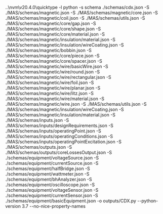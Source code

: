 ..\nvm\v20.4.0\quicktype -l python -s schema ./schemas/cdx.json -S ./MAS/schemas/magnetic.json -S ./MAS/schemas/magnetic/core.json -S ./MAS/schemas/magnetic/coil.json -S ./MAS/schemas/utils.json -S ./MAS/schemas/magnetic/core/gap.json -S ./MAS/schemas/magnetic/core/shape.json -S ./MAS/schemas/magnetic/core/material.json -S ./MAS/schemas/magnetic/insulation/material.json -S ./MAS/schemas/magnetic/insulation/wireCoating.json -S ./MAS/schemas/magnetic/bobbin.json -S ./MAS/schemas/magnetic/core/piece.json -S ./MAS/schemas/magnetic/core/spacer.json -S ./MAS/schemas/magnetic/wire/basicWire.json -S ./MAS/schemas/magnetic/wire/round.json -S ./MAS/schemas/magnetic/wire/rectangular.json -S ./MAS/schemas/magnetic/wire/foil.json -S ./MAS/schemas/magnetic/wire/planar.json -S ./MAS/schemas/magnetic/wire/litz.json -S ./MAS/schemas/magnetic/wire/material.json -S ./MAS/schemas/magnetic/wire.json -S ./MAS/schemas/utils.json -S ./MAS/schemas/magnetic/insulation/wireCoating.json -S ./MAS/schemas/magnetic/insulation/material.json -S ./MAS/schemas/inputs.json -S ./MAS/schemas/inputs/designRequirements.json -S ./MAS/schemas/inputs/operatingPoint.json -S ./MAS/schemas/inputs/operatingConditions.json -S ./MAS/schemas/inputs/operatingPointExcitation.json -S ./MAS/schemas/outputs.json -S ./MAS/schemas/outputs/coreLossesOutput.json -S ./schemas/equipment/voltageSource.json -S ./schemas/equipment/currentSource.json -S ./schemas/equipment/halfBridge.json -S ./schemas/equipment/wattmeter.json -S ./schemas/equipment/bhAnalyzer.json -S ./schemas/equipment/oscilloscope.json -S ./schemas/equipment/voltageSensor.json -S ./schemas/equipment/currentSensor.json -S ./schemas/equipment/basicEquipment.json -o outputs/CDX.py --python-version 3.7 --no-nice-property-names
